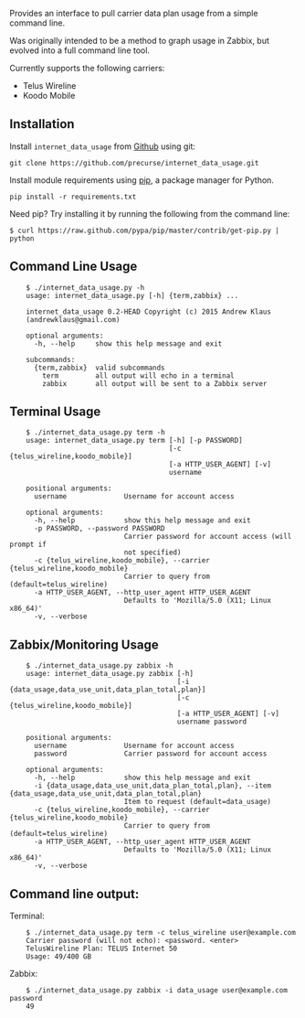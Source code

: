 Provides an interface to pull carrier data plan usage from a simple command line.

Was originally intended to be a method to graph usage in Zabbix, but evolved into a full command line tool.

Currently supports the following carriers:
- Telus Wireline
- Koodo Mobile


Installation
------
Install `internet_data_usage` from [Github](http://www.github.com) using git:

    git clone https://github.com/precurse/internet_data_usage.git

Install module requirements using [pip](http://www.pip-installer.org/en/latest/), a
package manager for Python.

    pip install -r requirements.txt

Need pip? Try installing it by running the following from the command
line:

    $ curl https://raw.github.com/pypa/pip/master/contrib/get-pip.py | python


Command Line Usage
------

        $ ./internet_data_usage.py -h
        usage: internet_data_usage.py [-h] {term,zabbix} ...

        internet_data_usage 0.2-HEAD Copyright (c) 2015 Andrew Klaus
        (andrewklaus@gmail.com)

        optional arguments:
          -h, --help     show this help message and exit

        subcommands:
          {term,zabbix}  valid subcommands
            term         all output will echo in a terminal
            zabbix       all output will be sent to a Zabbix server


Terminal Usage
------

        $ ./internet_data_usage.py term -h
        usage: internet_data_usage.py term [-h] [-p PASSWORD]
                                           [-c {telus_wireline,koodo_mobile}]
                                           [-a HTTP_USER_AGENT] [-v]
                                           username

        positional arguments:
          username              Username for account access

        optional arguments:
          -h, --help            show this help message and exit
          -p PASSWORD, --password PASSWORD
                                Carrier password for account access (will prompt if
                                not specified)
          -c {telus_wireline,koodo_mobile}, --carrier {telus_wireline,koodo_mobile}
                                Carrier to query from (default=telus_wireline)
          -a HTTP_USER_AGENT, --http_user_agent HTTP_USER_AGENT
                                Defaults to 'Mozilla/5.0 (X11; Linux x86_64)'
          -v, --verbose


Zabbix/Monitoring Usage
------

        $ ./internet_data_usage.py zabbix -h
        usage: internet_data_usage.py zabbix [-h]
                                             [-i {data_usage,data_use_unit,data_plan_total,plan}]
                                             [-c {telus_wireline,koodo_mobile}]
                                             [-a HTTP_USER_AGENT] [-v]
                                             username password

        positional arguments:
          username              Username for account access
          password              Carrier password for account access

        optional arguments:
          -h, --help            show this help message and exit
          -i {data_usage,data_use_unit,data_plan_total,plan}, --item {data_usage,data_use_unit,data_plan_total,plan}
                                Item to request (default=data_usage)
          -c {telus_wireline,koodo_mobile}, --carrier {telus_wireline,koodo_mobile}
                                Carrier to query from (default=telus_wireline)
          -a HTTP_USER_AGENT, --http_user_agent HTTP_USER_AGENT
                                Defaults to 'Mozilla/5.0 (X11; Linux x86_64)'
          -v, --verbose


Command line output:
------

Terminal:

        $ ./internet_data_usage.py term -c telus_wireline user@example.com
        Carrier password (will not echo): <password. <enter>
        TelusWireline Plan: TELUS Internet 50
        Usage: 49/400 GB

Zabbix:

        $ ./internet_data_usage.py zabbix -i data_usage user@example.com password
        49

